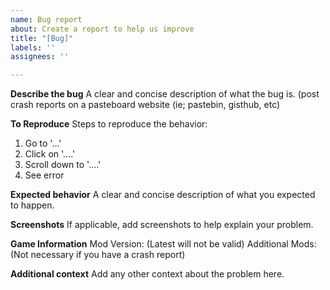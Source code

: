 ```yaml
---
name: Bug report
about: Create a report to help us improve
title: "[Bug]"
labels: ''
assignees: ''

---
```


**Describe the bug**
A clear and concise description of what the bug is. (post crash reports on a pasteboard website (ie; pastebin, gisthub, etc)

**To Reproduce**
Steps to reproduce the behavior:
1. Go to '...'
2. Click on '....'
3. Scroll down to '....'
4. See error

**Expected behavior**
A clear and concise description of what you expected to happen. 

**Screenshots**
If applicable, add screenshots to help explain your problem.

**Game Information**
Mod Version: (Latest will not be valid)
Additional Mods: (Not necessary if you have a crash report)

**Additional context**
Add any other context about the problem here.
